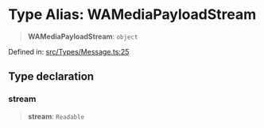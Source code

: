 # Type Alias: WAMediaPayloadStream

> **WAMediaPayloadStream**: `object`

Defined in: [src/Types/Message.ts:25](https://github.com/Fokusdotid/Baileys/blob/039f28db78950e3bac7c407f144ea390dcdf207d/src/Types/Message.ts#L25)

## Type declaration

### stream

> **stream**: `Readable`

